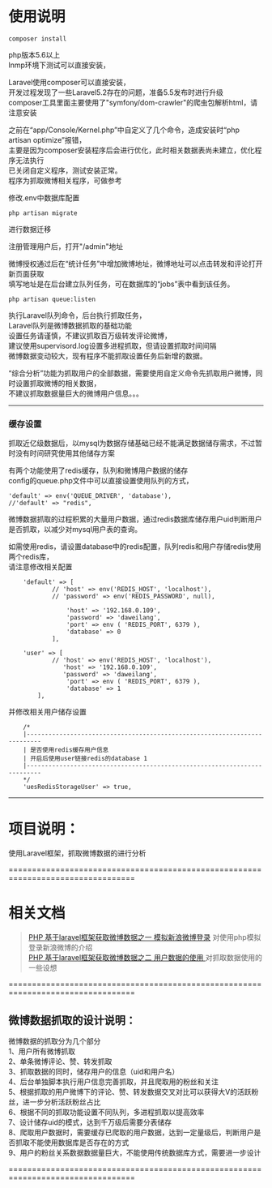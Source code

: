 # 使用说明

```
composer install

```

php版本5.6以上<br/>
lnmp环境下测试可以直接安装，<br/>

Laravel使用composer可以直接安装，<br/>
开发过程发现了一些Laravel5.2存在的问题，准备5.5发布时进行升级<br/>
composer工具里面主要使用了"symfony/dom-crawler"的爬虫包解析html，请注意安装<br/>

之前在“app/Console/Kernel.php”中自定义了几个命令，造成安装时“php artisan optimize”报错，<br/>
主要是因为composer安装程序后会进行优化，此时相关数据表尚未建立，优化程序无法执行<br/>
已关闭自定义程序，测试安装正常。<br/>
程序为抓取微博相关程序，可做参考<br/>


修改.env中数据库配置<br/>
```
php artisan migrate 
```
进行数据迁移<br/>

注册管理用户后，打开"/admin"地址<br/>

微博授权通过后在“统计任务”中增加微博地址，微博地址可以点击转发和评论打开新页面获取<br/>
填写地址是在后台建立队列任务，可在数据库的“jobs”表中看到该任务。

```
php artisan queue:listen
```
执行Laravel队列命令，后台执行抓取任务，<br/>
Laravel队列是微博数据抓取的基础功能<br/>
设置任务请谨慎，不建议抓取百万级转发评论微博，<br/>
建议使用supervisord.log设置多进程抓取，但请设置抓取时间间隔<br/>
微博数据变动较大，现有程序不能抓取设置任务后新增的数据。<br/>

“综合分析”功能为抓取用户的全部数据，需要使用自定义命令先抓取用户微博，同时设置抓取微博的相关数据，<br/>
不建议抓取数据量巨大的微博用户信息。。。<br/>

----------

### 缓存设置

抓取近亿级数据后，以mysql为数据存储基础已经不能满足数据储存需求，不过暂时没有时间研究使用其他储存方案<br/>

有两个功能使用了redis缓存，队列和微博用户数据的储存<br/>
config的queue.php文件中可以直接设置使用队列的方式，<br/>
```
'default' => env('QUEUE_DRIVER', 'database'),
//'default' => "redis",
```

微博数据抓取的过程积累的大量用户数据，通过redis数据库储存用户uid判断用户是否抓取，以减少对mysql用户表的查询。<br/>

如需使用redis，请设置database中的redis配置，队列redis和用户存储redis使用两个redis库，<br/>
请注意修改相关配置<br/>
```
	'default' => [
			// 'host' => env('REDIS_HOST', 'localhost'),
			// 'password' => env('REDIS_PASSWORD', null),
						
				'host' => '192.168.0.109',
				'password' => 'daweilang',					
				'port' => env ( 'REDIS_PORT', 6379 ),
				'database' => 0 
			],
				
	'user' => [
			// 'host' => env('REDIS_HOST', 'localhost'),
			   'host' => '192.168.0.109',
			   'password' => 'daweilang',
				'port' => env ( 'REDIS_PORT', 6379 ),
				'database' => 1 
		],
```

并修改相关用户储存设置
```		
	/*
	|--------------------------------------------------------------------------
	| 是否使用redis缓存用户信息
	| 开启后使用user链接redis的database 1
	|--------------------------------------------------------------------------
	*/	
	'uesRedisStorageUser' => true,
```

----------

# 项目说明：

使用Laravel框架，抓取微博数据的进行分析<br/>

=================================================================================

# 相关文档
> [PHP 基于laravel框架获取微博数据之一 模拟新浪微博登录](https://github.com/daweilang/GetWeiBoCookie/issues/2)
对使用php模拟登录新浪微博的介绍<br/>
> [PHP 基于laravel框架获取微博数据之二 用户数据的使用 ](https://github.com/daweilang/GetWB/issues/1)
对抓取数据使用的一些设想<br/>

=================================================================================


## 微博数据抓取的设计说明：

微博数据的抓取分为几个部分<br/>
1、用户所有微博抓取<br/>
2、单条微博评论、赞、转发抓取<br/>
3、抓取数据的同时，储存用户的信息（uid和用户名）<br/>
4、后台单独脚本执行用户信息完善抓取，并且爬取用的粉丝和关注<br/>
5、根据抓取的用户微博下的评论、赞、转发数据交叉对比可以获得大V的活跃粉丝，进一步分析活跃粉丝占比<br/>
6、根据不同的抓取功能设置不同队列，多进程抓取以提高效率<br/>
7、设计储存uid的模式，达到千万级后需要分表储存<br/>
8、爬取用户数据时，需要缓存已爬取的用户数据，达到一定量级后，判断用户是否抓取不能使用数据库是否存在的方式<br/>
9、用户的粉丝关系数据数据量巨大，不能使用传统数据库方式，需要进一步设计<br/>

=================================================================================